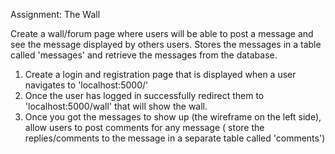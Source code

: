 Assignment: The Wall

Create a wall/forum page where users will be able to post a message and see the message displayed by others users. 
Stores the messages in a table called 'messages' and retrieve the messages from the database.

1. Create a login and registration page that is displayed when a user navigates to 'localhost:5000/'
2. Once the user has logged in successfully redirect them to 'localhost:5000/wall' that will show the wall.
3. Once you got the messages to show up (the wireframe on the left side), allow users to post comments for any message 
	( store the replies/comments to the message in a separate table called 'comments')

